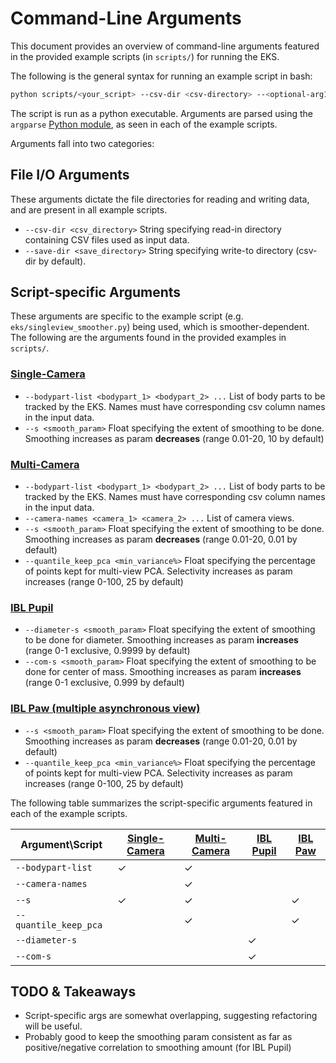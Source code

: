 # Command-Line Arguments

This document provides an overview of command-line arguments featured in the provided example scripts (in `scripts/`)
for running the EKS.

The following is the general syntax for running an example script in bash:

```bash
python scripts/<your_script> --csv-dir <csv-directory> --<optional-arg1> <params1> --<optional-arg2> <params2> ...
```
The script is run as a python executable. Arguments are parsed using the `argparse`
[Python module](https://docs.python.org/3/library/argparse.html), as seen in each of
the example scripts.

Arguments fall into two categories:
## File I/O Arguments
These arguments dictate the file directories for reading and writing data, and are present in all example scripts.
- `--csv-dir <csv_directory>` String specifying read-in directory containing CSV files used as input data.
- `--save-dir <save_directory>` String specifying write-to directory (csv-dir by default).

## Script-specific Arguments
These arguments are specific to the example script (e.g. `eks/singleview_smoother.py`) being used, which is
smoother-dependent. The following are the arguments found in the provided examples in `scripts/`.
### [Single-Camera](../scripts/singlecam_example.py)
- `--bodypart-list <bodypart_1> <bodypart_2> ...` List of body parts to be tracked by the EKS. Names must have corresponding csv column names in the input data.
- `--s <smooth_param>` Float specifying the extent of smoothing to be done. Smoothing increases as param **decreases** (range 0.01-20, 10 by default)
### [Multi-Camera](../scripts/multicam_example.py)
- `--bodypart-list <bodypart_1> <bodypart_2> ...` List of body parts to be tracked by the EKS. Names must have corresponding csv column names in the input data.
- `--camera-names <camera_1> <camera_2> ...` List of camera views.
- `--s <smooth_param>` Float specifying the extent of smoothing to be done. Smoothing increases as param **decreases** (range 0.01-20, 0.01 by default)
- `--quantile_keep_pca <min_variance%>` Float specifying the percentage of points kept for multi-view PCA. Selectivity increases as param increases (range 0-100, 25 by default)
### [IBL Pupil](../scripts/pupil_example.py)
- `--diameter-s <smooth_param>` Float specifying the extent of smoothing to be done for diameter. Smoothing increases as param **increases** (range 0-1 exclusive, 0.9999 by default)
- `--com-s <smooth_param>` Float specifying the extent of smoothing to be done for center of mass. Smoothing increases as param **increases** (range 0-1 exclusive, 0.999 by default)
### [IBL Paw (multiple asynchronous view)](../scripts/multiview_paw_example.py)
- `--s <smooth_param>` Float specifying the extent of smoothing to be done. Smoothing increases as param **decreases** (range 0.01-20, 0.01 by default)
- `--quantile_keep_pca <min_variance%>` Float specifying the percentage of points kept for multi-view PCA. Selectivity increases as param increases (range 0-100, 25 by default)

The following table summarizes the script-specific arguments featured in each of the example scripts.

| Argument\Script       | [Single-Camera](../scripts/singlecam_example.py) | [Multi-Camera](../scripts/multicam_example.py) | [IBL Pupil](../scripts/pupil_example.py) | [IBL Paw](../scripts/multiview_paw_example.py) |
|-----------------------|---------------|--------------|-----------|---------------------|
| `--bodypart-list`     | ✓             | ✓            |           |                     |
| `--camera-names`      |               | ✓            |           |                     |
| `--s`                 | ✓             | ✓            |           | ✓                   |
| `--quantile_keep_pca` |               | ✓            |           | ✓                   |
| `--diameter-s`        |               |              | ✓         |                     |
| `--com-s`             |               |              | ✓         |                     |

## TODO & Takeaways
- Script-specific args are somewhat overlapping, suggesting refactoring will be useful.
- Probably good to keep the smoothing param consistent as far as positive/negative correlation to smoothing amount (for IBL Pupil)